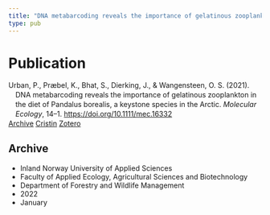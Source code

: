 ```yaml
---
title: "DNA metabarcoding reveals the importance of gelatinous zooplankton in the diet of Pandalus borealis, a keystone species in the Arctic"
type: pub
---
```

<h1>Publication</h1>
<article id="csl-bib-container-CCQDWKDN" class="csl-bib-container">
  <div class="csl-bib-body" style="line-height: 1.35; padding-left: 1em; text-indent:-1em;">
  <div class="csl-entry">Urban, P., Pr&#xE6;bel, K., Bhat, S., Dierking, J., &amp; Wangensteen, O. S. (2021). DNA metabarcoding reveals the importance of gelatinous zooplankton in the diet of Pandalus borealis, a keystone species in the Arctic. <i>Molecular Ecology</i>, 14&#x2013;1. <a href="https://doi.org/10.1111/mec.16332">https://doi.org/10.1111/mec.16332</a></div>
</div>
  <div class="csl-bib-buttons">
    <a href="#taxonomy-article-CCQDWKDN" class="csl-bib-button">Archive</a>
    <a href="https://app.cristin.no/results/show.jsf?id=1992899" alt="Cristin URL" class="csl-bib-button">Cristin</a>
    <a href="http://zotero.org/groups/5022929/items/CCQDWKDN" alt="Zotero URL" class="csl-bib-button">Zotero</a>
  </div>
  <div id="csl-bib-meta-container-CCQDWKDN"></div>
</article>
<div id="csl-bib-meta-CCQDWKDN" class="csl-bib-meta">
  <article id="taxonomy-article-CCQDWKDN" class="taxonomy-article">
    <h1>Archive</h1>
    <ul>
      <li>Inland Norway University of Applied Sciences</li>
      <li>Faculty of Applied Ecology, Agricultural Sciences and Biotechnology</li>
      <li>Department of Forestry and Wildlife Management</li>
      <li>2022</li>
      <li>January</li>
    </ul>
  </article>
</div>

